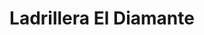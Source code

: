 ---
title: "Ladrillera El Diamante"
url: /cerro-colorado/ladrillera-el-diamante/
shop: Eisenwaren
---